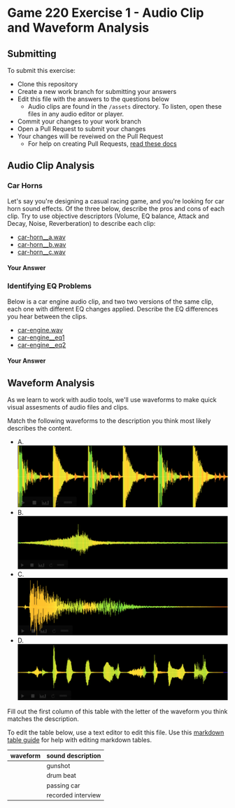 # Game 220 Exercise 1 - Audio Clip and Waveform Analysis

## Submitting

To submit this exercise: 
- Clone this repository
- Create a new work branch for submitting your answers
- Edit this file with the answers to the questions below
  - Audio clips are found in the `/assets` directory. To listen, open these files in any audio editor or player.
- Commit your changes to your work branch
- Open a Pull Request to submit your changes
- Your changes will be reveiwed on the Pull Request
  - For help on creating Pull Requests, [read these docs](https://docs.github.com/en/pull-requests/collaborating-with-pull-requests/proposing-changes-to-your-work-with-pull-requests/about-pull-requests)


## Audio Clip Analysis


### Car Horns

Let's say you're designing a casual racing game, and you're looking for car horn sound effects. Of the three below, describe the pros and cons of each clip. Try to use objective descriptors (Volume, EQ balance, Attack and Decay, Noise, Reverberation) to describe each clip:

- [car-horn__a.wav](/assets/car-horn__a.wav?raw=1)
- [car-horn__b.wav](/assets/car-horn__b.wav?raw=1)
- [car-horn__c.wav](/assets/car-horn__c.wav?raw=1)

#### Your Answer
<!-- Write your answer here -->

### Identifying EQ Problems

Below is a car engine audio clip, and two two versions of the same clip, each one with different EQ changes applied. Describe the EQ differences you hear between the clips.

- [car-engine.wav](/assets/car-engine.wav?raw=1) 
- [car-engine__eq1](/assets/car-engine__eq1.wav?raw=1)
- [car-engine__eq2](/assets/car-engine__eq2.wav?raw=1)

#### Your Answer
<!-- Write your answer here -->

## Waveform Analysis

As we learn to work with audio tools, we'll use waveforms to make quick visual assesments of audio files and clips.

Match the following waveforms to the description you think most likely describes the content.

- A. ![Waveform A](/assets/waveform-a.png)
- B. ![Waveform B](/assets/waveform-b.png)
- C. ![Waveform C](/assets/waveform-c.png)
- D. ![Waveform D](/assets/waveform-d.png)

Fill out the first column of this table with the letter of the waveform you think matches the description.

To edit the table below, use a text editor to edit this file. Use this [markdown table guide](https://www.markdownguide.org/extended-syntax/#tables) for help with editing markdown tables.

| waveform | sound description |
| --- | --- |
| | gunshot |
| | drum beat |
| | passing car |
| | recorded interview |
